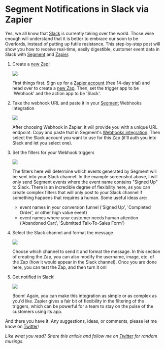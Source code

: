 
# Segment Notifications in Slack via Zapier

Yes, we all know that [Slack](https://www.slack.com/) is currently taking over the world. Those wise enough will understand that it is better to embrace our soon to be Overlords, instead of putting up futile resistance. This step-by-step post will show you how to receive real-time, easily digestible, customer event data in Slack with [Segment](https://www.segment.com) and [Zapier](https://zapier.com).

1. Create a [new Zap](https://zapier.com/app/editor)!
    
    ![](http://i.imgur.com/hR802tz.png)

    First things first. Sign up for a [Zapier account](https://zapier.com/) (free 14-day trial) and head over to create a [new Zap](https://zapier.com/app/editor). Then, set the trigger app to be 'Webhook' and the action app to be 'Slack'.

2. Take the webhook URL and paste it in your [Segment](https://www.segment.com) Webhooks integration

    ![](http://i.imgur.com/oXpmMta.png)

    After choosing Webhook in Zapier, it will provide you with a unique URL endpoint. Copy and paste that in Segment's [Webhooks integration](https://www.segment.com/docs/integrations/webhooks). Then select the Slack account you want to use for this Zap (it'll auth you into Slack and let you select one).

3. Set the filters for your Webhook triggers

    ![](http://i.imgur.com/XKR4Pi2.png)

    The filters here will determine which events generated by Segment will be sent into your Slack channel. In the example screenshot above, I will only send Segment events where the event name contains "Signed Up" to Slack. There is an incredible degree of flexibility here, as you can create complex filters that will only post to your Slack channel if something happens that requires a human. Some useful ideas are:
    - event names in your conversion funnel ('Signed Up', 'Completed Order', or other high value event)
    - event names where your customer needs human attention ('Abandoned Cart', 'Submitted Talk-To-Sales Form')

4. Select the Slack channel and format the message

    ![](http://i.imgur.com/mxlJM1I.png)

    Choose which channel to send it and format the message. In this section of creating the Zap, you can also modify the username, image, etc. of the Zap (how it would appear in the Slack channel). Once you are done here, you can test the Zap, and then turn it on!

5. Get notified in Slack!

    ![](http://i.imgur.com/ttLwSXq.png)

    Boom! Again, you can make this integration as simple or as complex as you'd like. Zapier gives a fair bit of flexibility in the filtering of the triggers, which can be powerful for a team to stay on the pulse of the customers using its app.

And there you have it. Any suggestions, ideas, or comments, please let me know on [Twitter](https://www.twitter.com/andyjiang)!

*Like what you read? Share this article and follow me on [Twitter](http://www.twitter.com/andyjiang) for random musings.*
